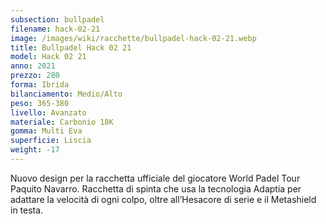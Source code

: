 ```yaml
---
subsection: bullpadel
filename: hack-02-21
image: /images/wiki/racchette/bullpadel-hack-02-21.webp
title: Bullpadel Hack 02 21
model: Hack 02 21
anno: 2021
prezzo: 280
forma: Ibrida
bilanciamento: Medio/Alto
peso: 365-380
livello: Avanzato
materiale: Carbonio 18K
gomma: Multi Eva
superficie: Liscia
weight: -17
---
```

Nuovo design per la racchetta ufficiale del giocatore World Padel Tour Paquito Navarro. Racchetta di spinta che usa la tecnologia Adaptia per adattare la velocità di ogni colpo, oltre all’Hesacore di serie e il Metashield in testa.